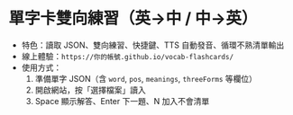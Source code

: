 # 單字卡雙向練習（英→中 / 中→英）

- 特色：讀取 JSON、雙向練習、快捷鍵、TTS 自動發音、循環不熟清單輸出
- 線上體驗：`https://你的帳號.github.io/vocab-flashcards/`
- 使用方式：
  1. 準備單字 JSON（含 `word`, `pos`, `meanings`, `threeForms` 等欄位）
  2. 開啟網站，按「選擇檔案」讀入
  3. Space 顯示解答、Enter 下一題、N 加入不會清單
